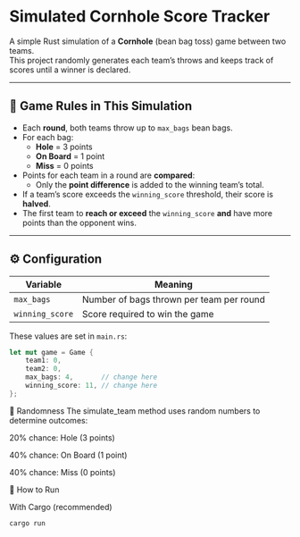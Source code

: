 # Simulated Cornhole Score Tracker

A simple Rust simulation of a **Cornhole** (bean bag toss) game between two teams.  
This project randomly generates each team’s throws and keeps track of scores until a winner is declared.

---

## 🎯 Game Rules in This Simulation

- Each **round**, both teams throw up to `max_bags` bean bags.
- For each bag:
    - **Hole** = 3 points
    - **On Board** = 1 point
    - **Miss** = 0 points
- Points for each team in a round are **compared**:
    - Only the **point difference** is added to the winning team’s total.
- If a team’s score exceeds the `winning_score` threshold, their score is **halved**.
- The first team to **reach or exceed** the `winning_score` **and** have more points than the opponent wins.

---

## ⚙️ Configuration

| Variable        | Meaning                                         |
|-----------------|-------------------------------------------------|
| `max_bags`      | Number of bags thrown per team per round        |
| `winning_score` | Score required to win the game                   |

These values are set in `main.rs`:
```rust
let mut game = Game {
    team1: 0,
    team2: 0,
    max_bags: 4,       // change here
    winning_score: 11, // change here
};
```
🎲 Randomness
The simulate_team method uses random numbers to determine outcomes:

20% chance: Hole (3 points)

40% chance: On Board (1 point)

40% chance: Miss (0 points)

🏁 How to Run

With Cargo (recommended)
```
cargo run
```


